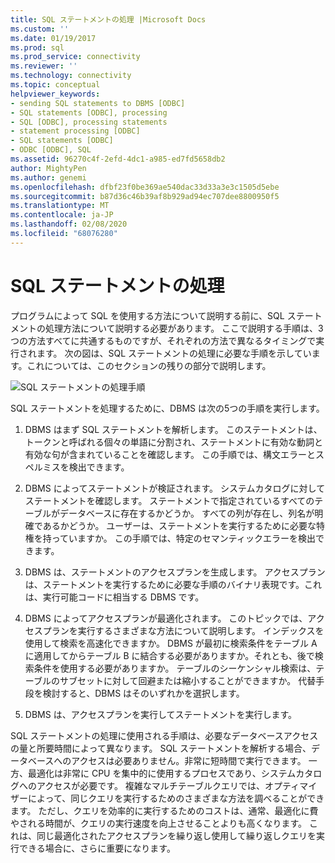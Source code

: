 ```yaml
---
title: SQL ステートメントの処理 |Microsoft Docs
ms.custom: ''
ms.date: 01/19/2017
ms.prod: sql
ms.prod_service: connectivity
ms.reviewer: ''
ms.technology: connectivity
ms.topic: conceptual
helpviewer_keywords:
- sending SQL statements to DBMS [ODBC]
- SQL statements [ODBC], processing
- SQL [ODBC], processing statements
- statement processing [ODBC]
- SQL statements [ODBC]
- ODBC [ODBC], SQL
ms.assetid: 96270c4f-2efd-4dc1-a985-ed7fd5658db2
author: MightyPen
ms.author: genemi
ms.openlocfilehash: dfbf23f0be369ae540dac33d33a3e3c1505d5ebe
ms.sourcegitcommit: b87d36c46b39af8b929ad94ec707dee8800950f5
ms.translationtype: MT
ms.contentlocale: ja-JP
ms.lasthandoff: 02/08/2020
ms.locfileid: "68076280"
---
```

# <a name="processing-a-sql-statement"></a>SQL ステートメントの処理
プログラムによって SQL を使用する方法について説明する前に、SQL ステートメントの処理方法について説明する必要があります。 ここで説明する手順は、3つの方法すべてに共通するものですが、それぞれの方法で異なるタイミングで実行されます。 次の図は、SQL ステートメントの処理に必要な手順を示しています。これについては、このセクションの残りの部分で説明します。  
  
 ![SQL ステートメントの処理手順](../../odbc/reference/media/pr01.gif "pr01")  
  
 SQL ステートメントを処理するために、DBMS は次の5つの手順を実行します。  
  
1.  DBMS はまず SQL ステートメントを解析します。 このステートメントは、トークンと呼ばれる個々の単語に分割され、ステートメントに有効な動詞と有効な句が含まれていることを確認します。 この手順では、構文エラーとスペルミスを検出できます。  
  
2.  DBMS によってステートメントが検証されます。 システムカタログに対してステートメントを確認します。 ステートメントで指定されているすべてのテーブルがデータベースに存在するかどうか。 すべての列が存在し、列名が明確であるかどうか。 ユーザーは、ステートメントを実行するために必要な特権を持っていますか。 この手順では、特定のセマンティックエラーを検出できます。  
  
3.  DBMS は、ステートメントのアクセスプランを生成します。 アクセスプランは、ステートメントを実行するために必要な手順のバイナリ表現です。これは、実行可能コードに相当する DBMS です。  
  
4.  DBMS によってアクセスプランが最適化されます。 このトピックでは、アクセスプランを実行するさまざまな方法について説明します。 インデックスを使用して検索を高速化できますか。 DBMS が最初に検索条件をテーブル A に適用してからテーブル B に結合する必要がありますか。それとも、後で検索条件を使用する必要がありますか。 テーブルのシーケンシャル検索は、テーブルのサブセットに対して回避または縮小することができますか。 代替手段を検討すると、DBMS はそのいずれかを選択します。  
  
5.  DBMS は、アクセスプランを実行してステートメントを実行します。  
  
 SQL ステートメントの処理に使用される手順は、必要なデータベースアクセスの量と所要時間によって異なります。 SQL ステートメントを解析する場合、データベースへのアクセスは必要ありません。非常に短時間で実行できます。 一方、最適化は非常に CPU を集中的に使用するプロセスであり、システムカタログへのアクセスが必要です。 複雑なマルチテーブルクエリでは、オプティマイザーによって、同じクエリを実行するためのさまざまな方法を調べることができます。 ただし、クエリを効率的に実行するためのコストは、通常、最適化に費やされる時間が、クエリの実行速度を向上させることよりも高くなります。 これは、同じ最適化されたアクセスプランを繰り返し使用して繰り返しクエリを実行できる場合に、さらに重要になります。
